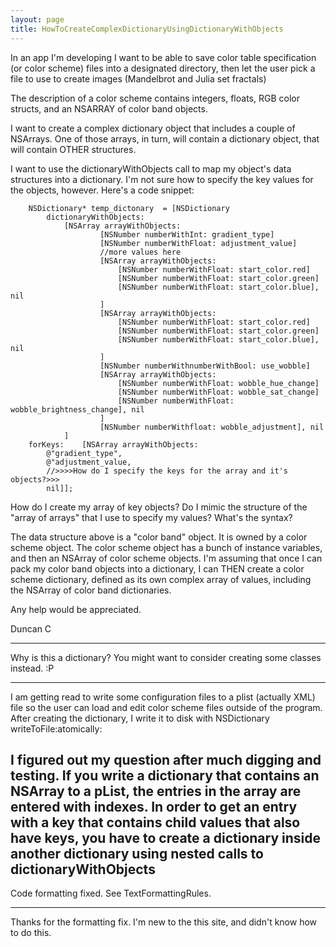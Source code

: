 ```yaml
---
layout: page
title: HowToCreateComplexDictionaryUsingDictionaryWithObjects
---
```





In an app I'm developing I want to be able to save color table specification (or color scheme) files into a designated directory, then let the user pick a file to use to create images (Mandelbrot and Julia set fractals)

The description of a color scheme contains integers, floats, RGB color structs, and an NSARRAY of color band objects. 

I want to create a complex dictionary object that includes a couple of NSArrays. One of those arrays, in turn, will contain a dictionary object, that will contain OTHER structures.

I want to use the dictionaryWithObjects call to map my object's data structures into a dictionary. I'm not sure how to specify the key values for the objects, however. Here's a code snippet:

    
		NSDictionary* temp_dictonary  = [NSDictionary 
			dictionaryWithObjects: 
				[NSArray arrayWithObjects: 
						[NSNumber numberWithInt: gradient_type] 
						[NSNumber numberWithFloat: adjustment_value] 
						//more values here
						[NSArray arrayWithObjects: 
							[NSNumber numberWithFloat: start_color.red] 
							[NSNumber numberWithFloat: start_color.green] 
							[NSNumber numberWithFloat: start_color.blue], nil
						]
						[NSArray arrayWithObjects: 						
							[NSNumber numberWithFloat: start_color.red] 
							[NSNumber numberWithFloat: start_color.green] 
							[NSNumber numberWithFloat: start_color.blue], nil
						]
						[NSNumber numberWithnumberWithBool: use_wobble] 
						[NSArray arrayWithObjects: 						
							[NSNumber numberWithFloat: wobble_hue_change] 
							[NSNumber numberWithFloat: wobble_sat_change] 
							[NSNumber numberWithFloat: wobble_brightness_change], nil
						]
						[NSNumber numberWithfloat: wobble_adjustment], nil
				]
		forKeys:	[NSArray arrayWithObjects: 
			@"gradient_type", 
			@"adjustment_value,
			//>>>>How do I specify the keys for the array and it's objects?>>>
			nil]];


How do I create my array of key objects? Do I mimic the structure of the "array of arrays" that I use to specify my values? What's the syntax?

The data structure above is a "color band" object. It is owned by a color scheme object. The color scheme object has a bunch of instance variables, and then an NSArray of color scheme objects. I'm assuming that once I can pack my color band objects into a dictionary, I can THEN create a color scheme dictionary, defined as its own complex array of values, including the NSArray of color band dictionaries.

Any help would be appreciated.


Duncan C

----

Why is this a dictionary? You might want to consider creating some classes instead. :P

----

I am getting read to write some configuration files to a plist (actually XML) file so the user can load and edit color scheme files outside of the program. After creating the dictionary, I write it to disk with NSDictionary writeToFile:atomically:

I figured out my question after much digging and testing. If you write a dictionary that contains an NSArray to a pList, the entries in the array are entered with indexes. In order to get an entry with a key that contains child values that also have keys, you have to create a dictionary inside another dictionary using nested calls to dictionaryWithObjects 
----
Code formatting fixed. See TextFormattingRules.

----
Thanks for the formatting fix. I'm new to the this site, and didn't know how to do this.

